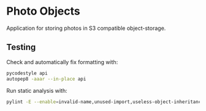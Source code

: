 # Photo Objects

Application for storing photos in S3 compatible object-storage.

## Testing

Check and automatically fix formatting with:

```bash
pycodestyle api
autopep8 -aaar --in-place api
```

Run static analysis with:

```bash
pylint -E --enable=invalid-name,unused-import,useless-object-inheritance api/api api/photo_objects
```

<!--
Run unit tests with command:

```bash
python3 -m unittest discover -s tst/
```

Get test coverage with commands:

```bash
coverage run --branch --source yaml_requests/ -m unittest discover -s tst/
coverage report -m
```
-->